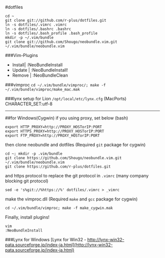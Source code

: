 #dotfiles

    cd ~
    git clone git://github.com/r-plus/dotfiles.git
    ln -s dotfiles/.vimrc .vimrc
    ln -s dotfiles/.bashrc .bashrc
    ln -s dotfiles/.bash_profile .bash_profile
    mkdir -p ~/.vim/bundle
    git clone git://github.com/Shougo/neobundle.vim.git ~/.vim/bundle/neobundle.vim

###Vim-Plugins

* Install| :NeoBundleInstall
* Update | :NeoBundleInstall!
* Remove | :NeoBundleClean

###vimproc
`cd ~/.vim/bundle/vimproc/; make -f ~/.vim/bundle/vimproc/make_mac.mak`

###lynx setup for Lion
`/opt/local/etc/lynx.cfg` (MacPorts)   
CHARACTER_SET:utf-8

-----
##for Windows(Cygwin)
if you using proxy, set below (bash)

    export HTTP_PROXY=http://PROXY_HOSTorIP:PORT
    export HTTPS_PROXY=http://PROXY_HOSTorIP:PORT
    export FTP_PROXY=http://PROXY_HOSTorIP:PORT

then clone neobundle and dotfiles (Required `git` package for cygwin)

    cd ~; mkdir -p .vim/bundle
    git clone https://github.com/Shougo/neobundle.vim.git ~/.vim/bundle/neobundle.vim
    git clone https://github.com/r-plus/dotfiles.git
    

and https protocol to replace the git protocol in `.vimrc` (many company blocking git protocol)

    sed -e 's%git://%https://%' dotfiles/.vimrc > _vimrc

make the vimproc.dll (Required `make` and `gcc` package for cygwin)

    cd ~/.vim/bundle/vimproc; make -f make_cygwin.mak

Finally, install plugins!

    vim
    :NeoBundleInstall
    
###Lynx for Windows
[Lynx for Win32 - http://lynx-win32-pata.sourceforge.jp/index-ja.html](http://lynx-win32-pata.sourceforge.jp/index-ja.html)
